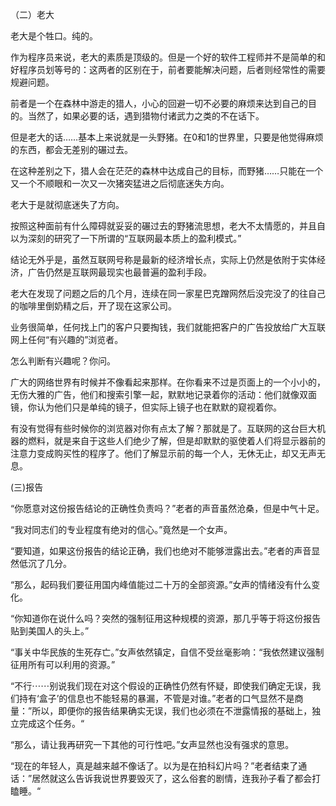 （二）老大

老大是个牲口。纯的。

作为程序员来说，老大的素质是顶级的。但是一个好的软件工程师并不是简单的和好程序员划等号的：这两者的区别在于，前者要能解决问题，后者则经常性的需要规避问题。

前者是一个在森林中游走的猎人，小心的回避一切不必要的麻烦来达到自己的目的。当然了，如果必要的话，遇到猎物付诸武力之类的不在话下。

但是老大的话……基本上来说就是一头野猪。在0和1的世界里，只要是他觉得麻烦的东西，都会无差别的碾过去。

在这种差别之下，猎人会在茫茫的森林中达成自己的目标，而野猪……只能在一个又一个不顺眼和一次又一次猪突猛进之后彻底迷失方向。

老大于是就彻底迷失了方向。

按照这种面前有什么障碍就妥妥的碾过去的野猪流思想，老大不太情愿的，并且自以为深刻的研究了一下所谓的“互联网最本质上的盈利模式。”

结论无外乎是，虽然互联网号称是最新的经济增长点，实际上仍然是依附于实体经济，广告仍然是互联网最现实也最普遍的盈利手段。

老大在发现了问题之后的几个月，连续在同一家星巴克蹭网然后没完没了的往自己的咖啡里倒奶精之后，开了现在这家公司。

业务很简单，任何找上门的客户只要掏钱，我们就能把客户的广告投放给广大互联网上任何“有兴趣的”浏览者。

怎么判断有兴趣呢？你问。

广大的网络世界有时候并不像看起来那样。在你看来不过是页面上的一个小小的，无伤大雅的广告，他们和搜索引擎一起，默默地记录着你的活动：他们就像双面镜，你认为他们只是单纯的镜子，但实际上镜子也在默默的窥视着你。

有没有觉得有些时候你的浏览器对你有点太了解？那就是了。互联网的这台巨大机器的燃料，就是来自于这些人们绝少了解，但是却默默的驱使着人们将显示器前的注意力变成购买性的程序了。他们了解显示前的每一个人，无休无止，却又无声无息。


(三)报告

“你愿意对这份报告结论的正确性负责吗？”老者的声音虽然沧桑，但是中气十足。

“我对同志们的专业程度有绝对的信心。”竟然是一个女声。

“要知道，如果这份报告的结论正确，我们也绝对不能够泄露出去。”老者的声音显然低沉了几分。

“那么，起码我们要征用国内峰值能过二十万的全部资源。”女声的情绪没有什么变化。

“你知道你在说什么吗？突然的强制征用这种规模的资源，那几乎等于将这份报告贴到美国人的头上。”

“事关中华民族的生死存亡。”女声依然镇定，自信不受丝毫影响：“我依然建议强制征用所有可以利用的资源。”

“不行⋯⋯别说我们现在对这个假设的正确性仍然有怀疑，即使我们确定无误，我们持有‘盒子’的信息也不能轻易的暴漏，不管是对谁。”老者的口气显然不是商量：”所以，即便你的报告结果确实无误，我们也必须在不泄露情报的基础上，独立完成这个任务。“

“那么，请让我再研究一下其他的可行性吧。”女声显然也没有强求的意思。

“现在的年轻人，真是越来越不像话了。以为是在拍科幻片吗？”老者结束了通话：”居然就这么告诉我说世界要毁灭了，这么俗套的剧情，连我孙子看了都会打瞌睡。“